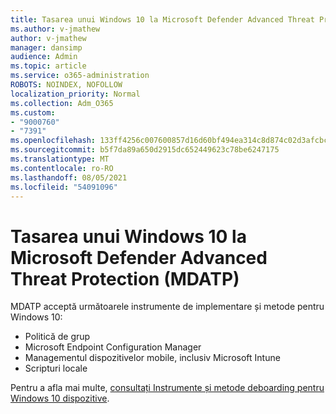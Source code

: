 ```yaml
---
title: Tasarea unui Windows 10 la Microsoft Defender Advanced Threat Protection (MDATP)
ms.author: v-jmathew
author: v-jmathew
manager: dansimp
audience: Admin
ms.topic: article
ms.service: o365-administration
ROBOTS: NOINDEX, NOFOLLOW
localization_priority: Normal
ms.collection: Adm_O365
ms.custom:
- "9000760"
- "7391"
ms.openlocfilehash: 133ff4256c007600857d16d60bf494ea314c8d874c02d3afcbc3ff1a29b9c802
ms.sourcegitcommit: b5f7da89a650d2915dc652449623c78be6247175
ms.translationtype: MT
ms.contentlocale: ro-RO
ms.lasthandoff: 08/05/2021
ms.locfileid: "54091096"
---
```

# <a name="onboard-a-windows-10-device-to-microsoft-defender-advanced-threat-protection-mdatp"></a>Tasarea unui Windows 10 la Microsoft Defender Advanced Threat Protection (MDATP)

MDATP acceptă următoarele instrumente de implementare și metode pentru Windows 10:

- Politică de grup
- Microsoft Endpoint Configuration Manager
- Managementul dispozitivelor mobile, inclusiv Microsoft Intune
- Scripturi locale

Pentru a afla mai multe, [consultați Instrumente și metode deboarding pentru Windows 10 dispozitive](https://go.microsoft.com/fwlink/?linkid=2143460).
